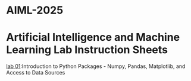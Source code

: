 
# AIML-2025
# Artificial Intelligence and Machine Learning Lab Instruction Sheets
[lab 01]():Introduction to Python Packages - Numpy, Pandas, Matplotlib, and Access to Data Sources
